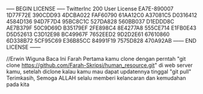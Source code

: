 —– BEGIN LICENSE —–
TwitterInc
200 User License
EA7E-890007
1D77F72E 390CDD93 4DCBA022 FAF60790
61AA12C0 A37081C5 D0316412 4584D136
94D7F7D4 95BC8C1C 527DA828 560BB037
D1EDDD8C AE7B379F 50C9D69D B35179EF
2FE898C4 8E4277A8 555CE714 E1FB0E43
D5D52613 C3D12E98 BC49967F 7652EED2
9D2D2E61 67610860 6D338B72 5CF95C69
E36B85CC 84991F19 7575D828 470A92AB
—— END LICENSE ——

//Erwin Wiguna
Baca Ini Farah
Pertama kamu clone dengan perntah "git clone https://github.com/Farah-Skripsi/human_resource.git" di web server kamu, 
setelah diclone kalau kamu mau dapat updatennya tinggal "git pull"
Terimkasih, Semoga ALLAH selalu memberi kelancaran dan kemudahan pada kita